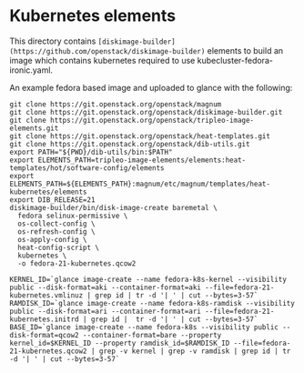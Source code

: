 Kubernetes elements
===================

This directory contains `[diskimage-builder](https://github.com/openstack/diskimage-builder)`
elements to build an image which contains kubernetes required to use kubecluster-fedora-ironic.yaml.

An example fedora based image and uploaded to glance with the following:

    git clone https://git.openstack.org/openstack/magnum
    git clone https://git.openstack.org/openstack/diskimage-builder.git
    git clone https://git.openstack.org/openstack/tripleo-image-elements.git
    git clone https://git.openstack.org/openstack/heat-templates.git
    git clone https://git.openstack.org/openstack/dib-utils.git
    export PATH="${PWD}/dib-utils/bin:$PATH"
    export ELEMENTS_PATH=tripleo-image-elements/elements:heat-templates/hot/software-config/elements
    export ELEMENTS_PATH=${ELEMENTS_PATH}:magnum/etc/magnum/templates/heat-kubernetes/elements
    export DIB_RELEASE=21
    diskimage-builder/bin/disk-image-create baremetal \
      fedora selinux-permissive \
      os-collect-config \
      os-refresh-config \
      os-apply-config \
      heat-config-script \
      kubernetes \
      -o fedora-21-kubernetes.qcow2

    KERNEL_ID=`glance image-create --name fedora-k8s-kernel --visibility public --disk-format=aki --container-format=aki --file=fedora-21-kubernetes.vmlinuz | grep id | tr -d '| ' | cut --bytes=3-57`
    RAMDISK_ID=`glance image-create --name fedora-k8s-ramdisk --visibility public --disk-format=ari --container-format=ari --file=fedora-21-kubernetes.initrd | grep id |  tr -d '| ' | cut --bytes=3-57`
    BASE_ID=`glance image-create --name fedora-k8s --visibility public --disk-format=qcow2 --container-format=bare --property kernel_id=$KERNEL_ID --property ramdisk_id=$RAMDISK_ID --file=fedora-21-kubernetes.qcow2 | grep -v kernel | grep -v ramdisk | grep id | tr -d '| ' | cut --bytes=3-57`
